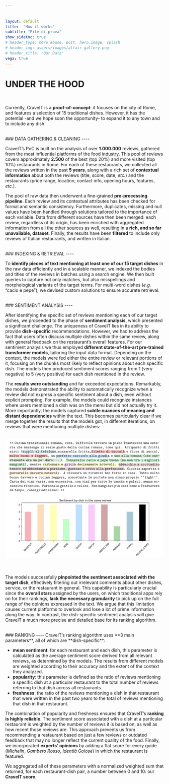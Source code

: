 ```yaml
---


layout: default
title:  "How it works"
subtitle: "File di prova"
show_sidetoc: true
# header_type: hero #base, post, hero,image, splash
# header_img: assets/images/altair-gallery.png
# header_title: "Our Data"
vega: true
---
```



# **UNDER THE HOOD**

<br>

Currently, CraveIT is a **proof-of-concept**: it focuses on the city of Rome, and features a selection of 15 traditional dishes. However, it has the potential -and we hope soon the opportunity- to expand it to any town and to include any dish.

<br>
### DATA GATHERING & CLEANING
----

CraveIT’s PoC is built on the analysis of over **1.000.000** reviews, gathered from the most influential platforms of the food industry. This pool of reviews covers approximately **2.500** of the best (top 20%) and more visited (top 10%) restaurants in Rome. For each of these restaurants, we collected all the reviews written in the past **5 years**, along with a rich set of **contextual information** about both the reviews (title, score, date, <i>etc.</i>) and the restaurants (price range, location, contact info, opening hours, features, <i>etc.</i>).

The pool of raw data then underwent a fine-grained **pre-processing pipeline**. Each review and its contextual attributes has been checked for formal and semantic consistency. Furthermore, duplicates, missing and null values have been handled through solutions tailored to the importance of each variable.
Data from different sources have then been merged: each review, regardless of its origin, has been enriched with aggregated information from all the other sources as well, resulting in a **rich, and so far unavailable, dataset**.
Finally, the results have been **filtered** to include only reviews of Italian restaurants, and written in Italian.

<br>
### INDEXING & RETRIEVAL
----

To **identify pieces of text mentioning at least one of our 15 target dishes** in the raw data efficiently and in a scalable manner, we indexed the bodies and titles of the reviews in batches using a search engine. We then built queries to capture not only matches, but also misspellings and morphological variants of the target terms. For multi-word dishes (<i>e.g.</i> “cacio e pepe”), we devised custom solutions to ensure accurate retrieval. 

<br>
### SENTIMENT ANALYSIS
----

After identifying the specific set of reviews mentioning each of our target dishes, we proceeded to the phase of **sentiment analysis**, which presented a significant challenge. The uniqueness of CraveIT lies in its ability to provide **dish-specific** recommendations. However, we had to address the fact that users often discuss multiple dishes within the same review, along with general feedback on the restaurant’s overall features. For our sentiment analysis we thus employed **different state-of-the-art pre-trained transformer models**, tailoring the input data format. Depending on the context, the models were fed either the entire review or relevant portions of it, focusing on the chunks most likely to reflect opinions about each specific dish. The models then produced sentiment scores ranging from 1 (very negative) to 5 (very positive) for each dish mentioned in the review.

The **results were outstanding** and far exceeded expectations. Remarkably, the models demonstrated the ability to automatically recognize when a review did not express a specific sentiment about a dish, even without explicit prompting. For example, the models could recognize instances where users mentioned a dish was on the menu but did not actually try it. More importantly, the models captured **subtle nuances of meaning and distant dependencies** within the text. This becomes particularly clear if we merge together the results that the models got, in different iterations, on reviews that were mentioning multiple dishes:

<br>
<center>
<img  width="800px" style="margin: 0px 0px 0px 0px;" src="assets/images/Under_The_Hood_02.png">
</center>
<br>
<br>

The models successfully **pinpointed the sentiment associated with the target dish**, effectively filtering out irrelevant comments about other dishes, service, or the restaurant in general. This capability is particularly crucial since the **overall stars** assigned by the users, on which traditional apps rely on for their rankings, **lack the necessary granularity** to pick up on the full range of the opinions expressed in the text. We argue that this limitation causes current platforms to overlook and lose a lot of prime information along the way. In contrast, the dish-specific sentiment analysis will give CraveIT a much more precise and detailed base for its ranking algorithm.

<br>
### RANKING
----
CraveIT’s ranking algorithm uses **3 main parameters**, all of which are **dish-specific**:

- **mean sentiment**: for each restaurant and each dish, this parameter is calculated as the average sentiment score derived from all relevant reviews, as determined by the models. The results from different models are weighted according to their accuracy and the extent of the context they analyzed.
- **popularity**: this parameter is defined as the ratio of reviews mentioning a specific dish at a particular restaurant to the total number of reviews referring to that dish across all restaurants. 
- **freshness**: the ratio of the reviews mentioning a dish in that restaurant that were written in the past two years to the total of reviews mentioning that dish in that restaurant.

The combination of popularity and freshness ensures that CraveIT’s **ranking is highly reliable**. The sentiment score associated with a dish at a particular restaurant is weighted by the number of reviews it is based on, as well as how recent those reviews are. This approach prevents us from recommending a restaurant based on just a few reviews or outdated feedback that may no longer reflect the current quality of the food. Finally, we incorporated **experts’ opinions** by adding a flat score for every guide (<i>Michelin</i>, <i>Gambero Rosso</i>, <i>Identià Golose</i>) in which the restaurant is featured. 

We aggregated all of these parameters with a normalized weighted sum that returned, for each restaurant-dish pair, a number between 0 and 10: our **CraveIT score**.

<br>
